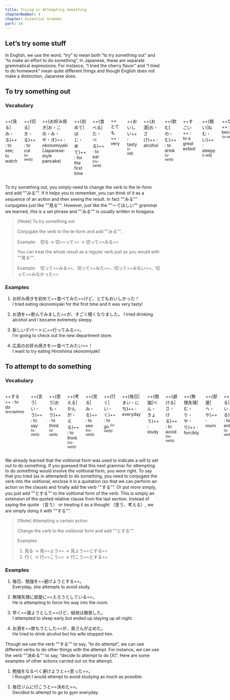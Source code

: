 ```yaml
---
title: Trying or Attempting Something
chapterNumber: 4
chapter: Essential Grammar
part: 14
---
```


## Let’s try some stuff

In English, we use the word, “try” to mean both “to try something out” and “to make an effort to do something”. In Japanese, these are separate grammatical expressions. For instance, “I tried the cherry flavor” and “I tried to do homework” mean quite different things and though English does not make a distinction, Japanese does.

## To try something out

### Vocabulary

<div class="columns">

++{見る|み・る}++
: to see; to watch

++{切る|き・る}++
: to cut <sup>(u-verb)</sup>

++{お好み焼き|お・この・み・や・き}++
: okonomiyaki (Japanese-style pancake)

++{初めて|はじ・めて}++
: for the first time

++{食べる|た・べる}++
: to eat <sup>(ru-verb)</sup>

++とても++
: very

++おいしい++
: tasty <sup>(i-adj)</sup>

++{お酒|お・さけ}++
: alcohol

++{飲む|の・む}++
: to drink <sup>(u-verb)</sup>

++すごい++
: to a great extent

++{眠い|ねむ・い}++
: sleepy <sup>(i-adj)</sup>

++なる++
: to become <sup>(u-verb)</sup>

++{新しい|あたら・しい}++
: new <sup>(i-adj)</sup>

++{デパート|de pa a to}++
: department store

++{行く|い・く}++
: to go <sup>(u-verb)</sup>

++{広島|ひろ・しま}++
: Hiroshima

</div>

To try something out, you simply need to change the verb to the te-form and add ""みる"". If it helps you to remember, you can think of it as a sequence of an action and then seeing the result. In fact ""みる"" conjugates just like ""見る"". However, just like the ""～てほしい"" grammar we learned, this is a set phrase and ""みる"" is usually written in hiragana.

> [!Note] To try something out
>
> Conjugate the verb to the te-form and add ""みる"".
>
> Example:　切る → 切==って== → 切って==みる==
>
> You can treat the whole result as a regular verb just as you would with ""見る"".
>
> Example:　切って==みる==、切って==みた==、切って==みない==、切って==みなかった==

### Examples

1. お好み焼きを初めて==食べてみた==けど、とてもおいしかった！  
   I tried eating okonomiyaki for the first time and it was very tasty!

1. お酒を==飲んでみました==が、すごく眠くなりました。
   I tried drinking alcohol and I became extremely sleepy.

1. 新しいデパートに==行ってみる==。  
   I’m going to check out the new department store.

1. 広島のお好み焼きを==食べてみたい==！  
   I want to try eating Hiroshima okonomiyaki!

## To attempt to do something

### Vocabulary

<div class="columns">

++する++
: to do <sup>(exception)</sup>

++{言う|い・う}++
: to say <sup>(u-verb)</sup>

++{思う|おも・う}++
: to think <sup>(u-verb)</sup>

++{考える|かんが・える}++
: to think <sup>(ru-verb)</sup>

++{見る|み・る}++
: to see <sup>(ru-verb)</sup>

++{行く|い・く}++
: to go <sup>(u-verb)</sup>

++{毎日|まい・にち}++
: everyday

++{勉強|べん・きょう}++
: study

++{避ける|さ・ける}++
: to avoid <sup>(ru-verb)</sup>

++{無理矢理|む・り・や・り}++
: forcibly

++{部屋|へ・や}++
: room

++{入る|はい・る}++
: to enter <sup>(u-verb)</sup>

++{早い|はや・い}++
: fast; early <sup>(i-adj)</sup>

++{寝る|ね・る}++
: to sleep <sup>(ru-verb)</sup>

++{結局|けっ・きょく}++
: eventually

++{徹夜|てつ・や}++
: staying up all night

++{お酒|お・さけ}++
: alcohol

++{飲む|の・む}++
: to drink <sup>(u-verb)</sup>

++{奥さん【おく・さん}++
: wife (polite)

++{止める|と・める}++
: to stop <sup>(ru-verb)</sup>

++なるべく++
: as much as possible

++{ジム|ji mu}++
: gym

++{決める|き・める}++
: to decide <sup>(ru-verb)</sup>

</div>

We already learned that the volitional form was used to indicate a will to set out to do something. If you guessed that this next grammar for attempting to do something would involve the volitional form, you were right. To say that you tried (as in attempted) to do something, you need to conjugate the verb into the volitional, enclose it in a quotation (so that we can perform an action on the clause) and finally add the verb ""する"". Or put more simply, you just add ""とする"" to the volitional form of the verb. This is simply an extension of the quoted relative clause from the last section. Instead of saying the quote （言う） or treating it as a thought （思う、考える）, we are simply doing it with ""する"".

> [!Note] Attempting a certain action
>
> Change the verb to the volitional form and add ""とする"".
>
> Examples
>
> 1. 見る → 見==よう== → 見よう==とする==
> 1. 行く → 行==こう== → 行こう==とする==

### Examples

1. 毎日、勉強を==避けようとする==。  
   Everyday, she attempts to avoid study.

1. 無理矢理に部屋に==入ろうとしている==。  
   He is attempting to force his way into the room.

1. 早く==寝ようとした==けど、結局は徹夜した。  
   I attempted to sleep early but ended up staying up all night.

1. お酒を==飲もうとした==が、奥さんが止めた。  
   He tried to drink alcohol but his wife stopped him.

Though we use the verb ""する"" to say, “to do attempt”, we can use different verbs to do other things with the attempt. For instance, we can use the verb ""決める"" to say, “decide to attempt to do [X]”. Here are some examples of other actions carried out on the attempt.

1. 勉強をなるべく避けようと==思った==。  
   I thought I would attempt to avoid studying as much as possible.

1. 毎日ジムに行こうと==決めた==。  
   Decided to attempt to go to gym everyday.
